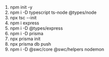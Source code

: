 1. npm init -y
2. npm i -D typescript ts-node @types/node
3. npx tsc --init
4. npm i express
5. npm i -D @types/express
6. npm i -D prisma
7. npx prisma init
8. npx prisma db push
9. npm i -D @swc/core @swc/helpers nodemon